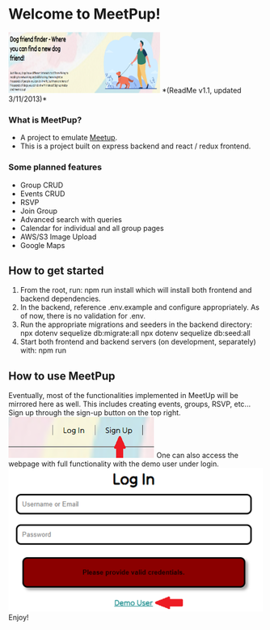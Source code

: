 # Welcome to MeetPup!
<img src="/welcome.png" width="300" height="120" alt='welcome'>
*(ReadMe v1.1, updated 3/11/2013)*

### What is MeetPup?
- A project to emulate [Meetup](https://www.meetup.com/).
- This is a project built on express backend and react / redux frontend.

### Some planned features
- Group CRUD
- Events CRUD
- RSVP
- Join Group
- Advanced search with queries
- Calendar for individual and all group pages
- AWS/S3 Image Upload
- Google Maps 

## How to get started
1. From the root, run:
    npm run install
which will install both frontend and backend dependencies.
2. In the backend, reference .env.example and configure appropriately. As of now,
there is no validation for .env.
3. Run the appropriate migrations and seeders in the backend directory:
    npx dotenv sequelize db:migrate:all
    npx dotenv sequelize db:seed:all
4. Start both frontend and backend servers (on development, separately) with:
    npm run

## How to use MeetPup
Eventually, most of the functionalities implemented in MeetUp will be mirrored here as well. This includes creating events, groups, RSVP, etc...
Sign up through the sign-up button on the top right. 
<img src='./step1.png' alt='step1'>
One can also access the webpage with full functionality with the demo user under login.
<img src='./step2.png' alt='step2'>
Enjoy!


